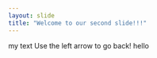 ```yaml
---
layout: slide
title: "Welcome to our second slide!!!"
---
```

my text
Use the left arrow to go back!
hello
